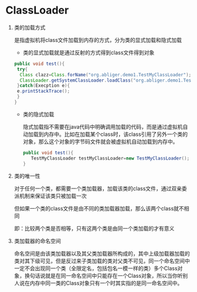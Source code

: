 # ClassLoader

1. 类的加载方式

   是指虚拟机将class文件加载到内存的方式，分为类的显式加载和隐式加载

   - 类的显式加载就是通过反射的方式得到class文件得到对象
   ```java
   public void test(){
    try{
     Class clazz=Class.forName("org.abliger.demo1.TestMyClassLoader");
     ClassLoader.getSystemClassLoader.loadClass("org.abliger.demo1.TestMyClassLoader");
    }catch(Execption e){
    e.printStackTrace();
    }
   }
   ```

   - 类的隐式加载

     隐式加载指不需要在java代码中明确调用加载的代码，而是通过虚拟机自动加载到内存中。比如在加载某个class时，该class引用了另外一个类的对象，那么这个对象的字节码文件就会被虚拟机自动加载到内存中。

     ```java
     public void test(){
     	TestMyClassLoader testMyClassLoader=new TestMyClassLoader();
     }
     ```

     

2. 类的唯一性

   对于任何一个类，都需要一个类加载器，加载该类的class文件，通过双亲委派机制来保证该类只被加载一次

   但如果一个类的class文件是由不同的类加载器加载，那么该两个class就不相同

   即：比较两个类是否相等，只有这两个类是由同一个类加载的才有意义

3. 类加载器的命名空间

   命名空间是由该类加载器以及其父类加载器所构成的，其中上级加载器加载的类对其下级可见，但是反过来子类加载的类对父类不可见，同一个命名空间中一定不会出现同一个类（全限定名，包括包名一模一样的类）多个Class对象，换句话说就是在同一命名空间中只能存在一个Class对象，所以当你听别人说在内存中同一类的Class对象只有一个时其实指的是同一命名空间中。